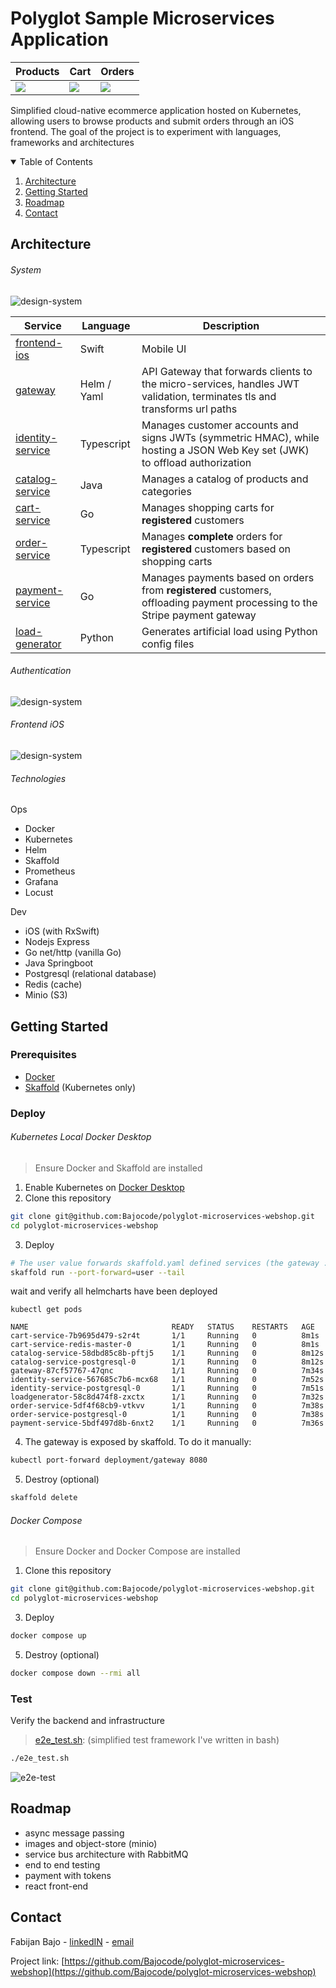 # Polyglot Sample Microservices Application


| Products | Cart | Orders |
| ------------ | ------------|  ------------|
 ![](./media/ios-products.png) | ![](./media/ios-cart.png) | ![](./media/ios-orders.png)

Simplified cloud-native ecommerce application hosted on Kubernetes, allowing users to browse products and submit orders through an iOS frontend. The goal of the project is to experiment with languages, frameworks and architectures

<!-- TABLE OF CONTENTS -->
<details open="open">
  <summary>Table of Contents</summary>
  <ol>
    <li><a href="#architecture">Architecture</a></li>
    <li><a href="#getting-started">Getting Started</a></li>
    <li><a href="#roadmap">Roadmap</a></li>
    <li><a href="#contact">Contact</a></li>
  </ol>
</details>

## Architecture
###### System
![design-system](./media/design-system.png)

| Service                                    | Language    | Description                                                  |
| ------------------------------------------ | ----------- | ------------------------------------------------------------ |
| [frontend-ios](./src/frontend-ios)         | Swift       | Mobile UI                                                    |
| [gateway](./src/gateway)                   | Helm / Yaml | API Gateway that forwards clients to the micro-services, handles JWT validation, terminates tls and transforms url paths |
| [identity-service](./src/identity-service) | Typescript  | Manages customer accounts and signs JWTs (symmetric HMAC), while hosting a JSON Web Key set (JWK) to offload authorization |
| [catalog-service](./src/catalog-service)   | Java        | Manages a catalog of products and categories |
| [cart-service](./src/cart-service)         | Go          | Manages shopping carts for **registered** customers |
| [order-service](./src/order-service)       | Typescript  | Manages **complete** orders for **registered** customers based on shopping carts |
| [payment-service](./src/payment-service)   | Go          | Manages payments based on orders from **registered** customers, offloading payment processing to the Stripe payment gateway |
| [load-generator](./src/load-generator)     | Python      | Generates artificial load using Python config files |

###### Authentication
![design-system](./media/design-auth.png)

###### Frontend iOS
![design-system](./media/design-ios.png)

###### Technologies
Ops
* Docker
* Kubernetes
* Helm
* Skaffold
* Prometheus
* Grafana
* Locust

Dev
* iOS (with RxSwift)
* Nodejs Express
* Go net/http (vanilla Go)
* Java Springboot 
* Postgresql (relational database)
* Redis (cache)
* Minio (S3)

## Getting Started
### Prerequisites
* [Docker](https://www.docker.com/)
* [Skaffold](https://skaffold.dev/) (Kubernetes only)

### Deploy
###### Kubernetes Local Docker Desktop
> Ensure Docker and Skaffold are installed

1. Enable Kubernetes on [Docker Desktop](https://docs.docker.com/docker-for-mac/#kubernetes)
2. Clone this repository
```sh
git clone git@github.com:Bajocode/polyglot-microservices-webshop.git
cd polyglot-microservices-webshop
```
3. Deploy
```sh
# The user value forwards skaffold.yaml defined services (the gateway :8080)
skaffold run --port-forward=user --tail
```
wait and verify all helmcharts have been deployed
```
kubectl get pods

NAME                                READY   STATUS    RESTARTS   AGE
cart-service-7b9695d479-s2r4t       1/1     Running   0          8m1s
cart-service-redis-master-0         1/1     Running   0          8m1s
catalog-service-58dbd85c8b-pftj5    1/1     Running   0          8m12s
catalog-service-postgresql-0        1/1     Running   0          8m12s
gateway-87cf57767-47qnc             1/1     Running   0          7m34s
identity-service-567685c7b6-mcx68   1/1     Running   0          7m52s
identity-service-postgresql-0       1/1     Running   0          7m51s
loadgenerator-58c8d474f8-zxctx      1/1     Running   0          7m32s
order-service-5df4f68cb9-vtkvv      1/1     Running   0          7m38s
order-service-postgresql-0          1/1     Running   0          7m38s
payment-service-5bdf497d8b-6nxt2    1/1     Running   0          7m36s
```
4. The gateway is exposed by skaffold. To do it manually:
```sh
kubectl port-forward deployment/gateway 8080
```
5. Destroy (optional)
```sh
skaffold delete
```

###### Docker Compose
> Ensure Docker and Docker Compose are installed

1. Clone this repository
```sh
git clone git@github.com:Bajocode/polyglot-microservices-webshop.git
cd polyglot-microservices-webshop
```
3. Deploy
```sh
docker compose up
```
5. Destroy (optional)
```sh
docker compose down --rmi all
```

### Test
Verify the backend and infrastructure
> [e2e_test.sh](./e2e_test.sh): (simplified test framework I've written in bash)

```sh
./e2e_test.sh
```
![e2e-test](./media/e2e-test.png)

## Roadmap
* async message passing
* images and object-store (minio)
* service bus architecture with RabbitMQ
* end to end testing
* payment with tokens
* react front-end

## Contact
Fabijan Bajo - [linkedIN](https://www.linkedin.com/in/fabijanbajo/) - [email](mailto:bajo09gmail.com)

Project link: [https://github.com/Bajocode/polyglot-microservices-webshop](https://github.com/Bajocode/polyglot-microservices-webshop)

